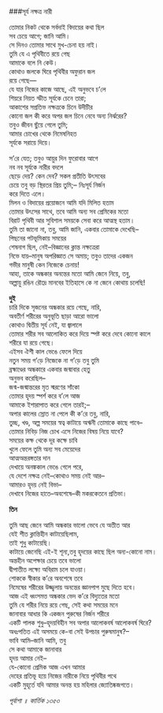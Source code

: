 ###সূর্য নক্ষত্র নারী

তোমার নিকট থেকে সর্বদাই বিদায়ের কথা ছিল   
সব চেয়ে আগে; জানি আমি।   
সে দিনও তোমার সাথে মুখ-চেনা হয় নাই।   
তুমি যে এ পৃথিবীতে রয়ে গেছ   
আমাকে বলে নি কেউ।   
কোথাও জলকে ঘিরে পৃথিবীর অফুরান জল   
রয়ে গেছে―   
যে যার নিজের কাজে আছে, এই অনুভবে চ’লে   
শিয়রে নিয়ত স্ফীত সূর্যকে চেনে তারা;   
আকাশের সপ্রতিভ নক্ষত্রকে চিনে উদীচীর   
কোনো জল কী করে অপর জল চিনে নেবে অন্য নির্ঝরের?   
তবুও জীবন ছুঁয়ে গেলে তুমি;   
আমার চোখের থেকে নিমেষনিহত   
সূর্যকে সরায়ে দিয়ে।   

স’রে যেত; তবুও আয়ুর দিন ফুরোবার আগে   
নব নব সূর্যকে নারীর বদলে   
ছেড়ে দেয়? কেন দেব? সকল প্রতীতি উৎসবের   
চেয়ে তবু বড় স্থিরতর প্রিয় তুমি;– নিঃসূর্য নির্জন   
করে দিতে এলে।   
মিলন ও বিদায়ের প্রয়োজনে আমি যদি মিলিত হতাম   
তোমার উৎসের সাথে, তবে আমি অন্য সব প্রেমিকের মতো   
বিরাট পৃথিবী আর সুবিশাল সময়কে সেবা করে আত্মস্থ হতাম।   
তুমি তা জানো না, তবু, আমি জানি, একবার তোমাকে দেখেছি–   
পিছনের পটভূমিকায় সময়ের   
শেষনাগ ছিল, নেই–বিজ্ঞানের ক্লান্ত নক্ষত্রেরা   
নিভে যায়–মানুষ অপরিজ্ঞাত সে অমায়; তবুও তাদের একজন   
গভীর মানুষী কেন নিজেকে চেনায়!   
আহা, তাকে অন্ধকার অনন্তের মতো আমি জেনে নিয়ে, তবু,   
অল্পায়ু রঙিন রৌদ্রে মানবের ইতিহাসে কে না জেনে কোথায় চলেছি!    

__দুই__   
চারি দিকে সৃজনের অন্ধকার রয়ে গেছে, নারি,   
অবতীর্ণ শরীরের অনুভূতি ছাড়া আরো ভালো   
কোথাও দ্বিতীয় সূর্য নেই, যা জ্বালালে   
তোমার শরীর সব আলোকিত করে দিয়ে স্পষ্ট করে দেবে কোনো কালে   
শরীরে যা রয়ে গেছে।   
এইসব ঐশী কাল ভেঙে ফেলে দিয়ে   
নতুন সময় গ’ড়ে নিজেকে না গ’ড়ে তবু তুমি   
ব্রহ্মাণ্ডের অন্ধকারে একবার জন্মাবার হেতু   
অনুভব করেছিল–   
জন্ম-জন্মান্তরের মৃত স্মরণের সাঁকো   
তোমার হৃদয় স্পর্শ করে ব’লে আজ   
আমাকে ইশারাপাত করে গেলে তারই;–   
অপার কালের স্রোত না পেলে কী ক’রে তবু, নারি,   
তুচ্ছ, খণ্ড, অল্প সময়ের স্বত্ব কাটায়ে অঋনী তোমাকে কাছে পাবে–   
তোমার নিবিড় নিজ চোখ এসে নিজের বিষয় নিয়ে যাবে?   
সময়ের কক্ষ থেকে দূর কক্ষে চাবি   
খুলে ফেলে তুমি অন্য সব মেয়েদের   
আত্মঅন্তরঙ্গতার দান   
দেখায়ে অনঙ্ককাল ভেঙে গেলে পরে,   
যে দেশে নক্ষত্র নেই–কোথাও সময় নেই আর–   
আমারও হৃদয় নেই বিভা–   
দেখাবে নিজের হাতে–অবশেষে–কী মকরকেতনে প্রতিভা।   

__তিন__  

তুমি আছ জেনে আমি অন্ধকার ভালো ভেবে যে অতীত আর   
যেই শীত ক্লান্তিহীন কাটায়েছিলাম,   
তাই শুধু কাটায়েছি।   
কাটায়ে জেনেছি এই-ই শূন্য,তবু হৃদয়ের কাছে ছিল অন্য-কোনো নাম।   
অন্তহীন অপেক্ষার চেয়ে তবে ভালো   
দ্বীপাতীত লক্ষ্যে অবিরাম চলে যাওয়া।   
শোককে স্বীকার ক’রে অবশেষে তবে   
নিমেষের শরীরের উজ্জ্বলায় অনন্তের জ্ঞানপাপ মুছে দিতে হবে।   
আজ এই ধ্বংসমত্ত অন্ধকার ভেদ ক’রে বিদ্যুতের মতো   
তুমি যে শরীর নিয়ে রয়ে গেছ, সেই কথা সময়ের মনে   
জানাবার আধার কি একজন পুরুষের নির্জন শরীরে   
একটি পালক শুধু–হৃদয়বিহীন সব অপার আলোকবর্ষ আলোকবর্ষ ঘিরে?   
অধঃপতিত এই অসময়ে কে-বা সেই উপচার পুরুষমানুষ?–   
ভাবি আমি–জানি আমি, তবু   
সে কথা আমাকে জানাবার   
হৃদয় আমার নেই–   
যে-কোনো প্রেমিক আজ এখন আমার   
দেহের প্রতিভূ হয়ে নিজের নারীকে নিয়ে পৃথিবীর পথে   
একটি মুহূর্তে যদি আমার অনন্ত হয় মহিলার জ্যোতিষ্কজগতে।  

*পূর্বাশা ॥ কার্তিক ১৩৫৩*
